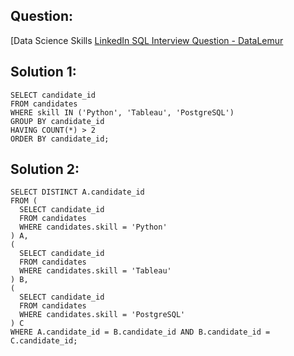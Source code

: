 ## Question: 
[Data Science Skills [LinkedIn SQL Interview Question - DataLemur](https://datalemur.com/questions/matching-skills)

## Solution 1:
```
SELECT candidate_id
FROM candidates
WHERE skill IN ('Python', 'Tableau', 'PostgreSQL')
GROUP BY candidate_id
HAVING COUNT(*) > 2
ORDER BY candidate_id;
```

## Solution 2:
```
SELECT DISTINCT A.candidate_id
FROM (
  SELECT candidate_id
  FROM candidates
  WHERE candidates.skill = 'Python'
) A,
(
  SELECT candidate_id
  FROM candidates
  WHERE candidates.skill = 'Tableau'
) B,
(
  SELECT candidate_id
  FROM candidates
  WHERE candidates.skill = 'PostgreSQL'
) C
WHERE A.candidate_id = B.candidate_id AND B.candidate_id = C.candidate_id;
```
